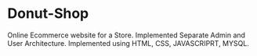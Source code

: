 # Donut-Shop
Online Ecommerce website for a Store. Implemented Separate Admin and User Architecture.
Implemented using HTML, CSS, JAVASCRIPRT, MYSQL.
